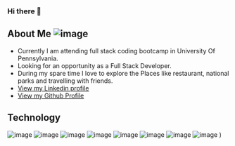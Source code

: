 ### Hi there 👋

<!--
**saritakharabe/saritakharabe** is a ✨ _special_ ✨ repository because its `README.md` (this file) appears on your GitHub profile.

Here are some ideas to get you started:

- 🔭 I’m currently working on ...
- 🌱 I’m currently learning ...
- 👯 I’m looking to collaborate on ...
- 🤔 I’m looking for help with ...
- 💬 Ask me about ...
- 📫 How to reach me: ...
- 😄 Pronouns: ...
- ⚡ Fun fact: ...
-->

## About Me ![image](https://user-images.githubusercontent.com/98185682/234394982-818d9a09-cd1f-46bf-a627-e1b02436510a.png)

- Currently I am attending full stack coding bootcamp in University Of Pennsylvania.
- Looking for an opportunity as a Full Stack Developer.
- During my spare time I love to explore the Places like restaurant, national parks and travelling with friends.
- [View my Linkedin profile](https://www.linkedin.com/in/sarita-kharabe-897104149/)
- [View my Github Profile](https://github.com/saritakharabe)

## Technology 
![image](https://user-images.githubusercontent.com/98185682/234396383-0af6877a-3760-4596-a0dc-1f75996ae165.png) ![image](https://user-images.githubusercontent.com/98185682/234396487-cf0727a7-a67d-4efa-b6d9-7be09990930d.png) ![image](https://user-images.githubusercontent.com/98185682/234398619-87ca5c86-eef3-4c0c-89e8-8c5bed65b0f4.png) ![image](https://user-images.githubusercontent.com/98185682/234396586-26b93e60-4269-4e33-9799-88538888e9f4.png) ![image](https://user-images.githubusercontent.com/98185682/234398049-31fc7bb4-34da-4da4-834a-2436cae62d1a.png) ![image](https://user-images.githubusercontent.com/98185682/234398102-10b5fb87-9dae-4f92-8040-e6eb06a88959.png) ![image](https://user-images.githubusercontent.com/98185682/234398169-e0ffe4e9-2f19-41bb-ab4a-3152c9e8fd7e.png) ![image](https://user-images.githubusercontent.com/98185682/234398290-e5a36e23-3bd6-4502-9797-48c7e9169e21.png) 
)
